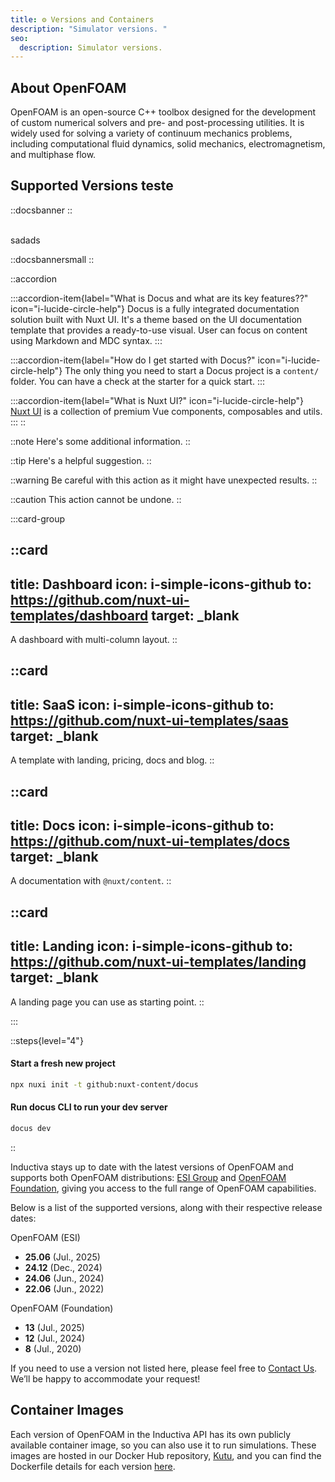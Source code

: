 ```yaml
---
title: ⚙️ Versions and Containers
description: "Simulator versions. "
seo:
  description: Simulator versions.
---
```


## About OpenFOAM

OpenFOAM is an open-source C++ toolbox designed for the development of custom numerical solvers and pre- and post-processing utilities. It is widely used for solving a variety of continuum mechanics problems, including computational fluid dynamics, solid mechanics, electromagnetism, and multiphase flow.

## Supported Versions teste

::docsbanner
::

<br>
sadads

::docsbannersmall
::

::accordion

  :::accordion-item{label="What is Docus and what are its key features??" icon="i-lucide-circle-help"}
  Docus is a fully integrated documentation solution built with Nuxt UI. It's a theme based on the UI documentation template that provides a ready-to-use visual. User can focus on content using Markdown and MDC syntax.
  :::

  :::accordion-item{label="How do I get started with Docus?" icon="i-lucide-circle-help"}
  The only thing you need to start a Docus project is a `content/` folder. You can have a check at the starter for a quick start.
  :::

  :::accordion-item{label="What is Nuxt UI?" icon="i-lucide-circle-help"}
  [Nuxt UI](https://ui.nuxt.com/) is a collection of premium Vue components, composables and utils.
  :::
::

::note
Here's some additional information.
::

::tip
Here's a helpful suggestion.
::

::warning
Be careful with this action as it might have unexpected results.
::

::caution
This action cannot be undone.
::


:::card-group

  ::card
  ---
  title: Dashboard
  icon: i-simple-icons-github
  to: https://github.com/nuxt-ui-templates/dashboard
  target: _blank
  ---
  A dashboard with multi-column layout.
  ::

  ::card
  ---
  title: SaaS
  icon: i-simple-icons-github
  to: https://github.com/nuxt-ui-templates/saas
  target: _blank
  ---
  A template with landing, pricing, docs and blog.
  ::

  ::card
  ---
  title: Docs
  icon: i-simple-icons-github
  to: https://github.com/nuxt-ui-templates/docs
  target: _blank
  ---
  A documentation with `@nuxt/content`.
  ::

  ::card
  ---
  title: Landing
  icon: i-simple-icons-github
  to: https://github.com/nuxt-ui-templates/landing
  target: _blank
  ---
  A landing page you can use as starting point.
  ::

:::


::steps{level="4"}
  #### Start a fresh new project
  
  ```bash [Terminal]
  npx nuxi init -t github:nuxt-content/docus
  ```
  
  #### Run docus CLI to run your dev server
  
  ```bash [Terminal]
  docus dev
  ```
::




Inductiva stays up to date with the latest versions of OpenFOAM and supports both OpenFOAM distributions: [ESI Group](https://www.openfoam.com/about-esi-opencfd) and [OpenFOAM Foundation](https://openfoam.org/), giving you access to the full range of OpenFOAM capabilities.

Below is a list of the supported versions, along with their respective release dates:

OpenFOAM (ESI)

- **25.06** (Jul., 2025)
- **24.12** (Dec., 2024)
- **24.06** (Jun., 2024)
- **22.06** (Jun., 2022)

OpenFOAM (Foundation)

- **13** (Jul., 2025)
- **12** (Jul., 2024)
- **8** (Jul., 2020)

If you need to use a version not listed here, please feel free to [Contact Us](mailto:support@inductiva.ai).
We’ll be happy to accommodate your request!

## Container Images

Each version of OpenFOAM in the Inductiva API has its own publicly available container image,
so you can also use it to run simulations. These images are hosted in our Docker Hub repository,
[Kutu](https://github.com/inductiva/kutu/tree/main/simulators), and you can find the
Dockerfile details for each version [here](https://github.com/inductiva/kutu/tree/main/simulators).
